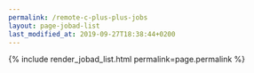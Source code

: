 ```yaml
---
permalink: /remote-c-plus-plus-jobs
layout: page-jobad-list
last_modified_at: 2019-09-27T18:38:44+0200
---
```

{% include render_jobad_list.html permalink=page.permalink %}

